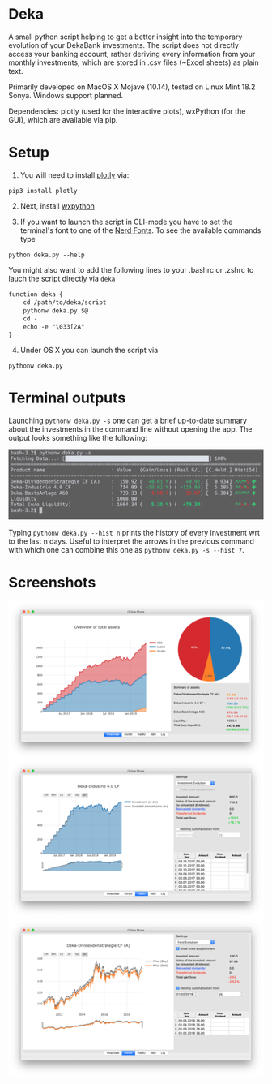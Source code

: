 # Deka
A small python script helping to get a better insight into the temporary evolution of your DekaBank investments.
The script does not directly access your banking account, rather deriving every information from your monthly investments, which are stored in .csv files (~Excel sheets) as plain text.

Primarily developed on MacOS X Mojave (10.14), tested on Linux Mint 18.2 Sonya. Windows support planned.

Dependencies: plotly (used for the interactive plots), wxPython (for the GUI), which are available via pip.

# Setup
1. You will need to install [plotly](https://plot.ly/python/getting-started/) via:
```
pip3 install plotly
```
2. Next, install [wxpython](https://wiki.wxpython.org/How%20to%20install%20wxPython)

3. If you want to launch the script in CLI-mode you have to set the terminal's font to one of the [Nerd Fonts](https://nerdfonts.com). To see the available commands type
```
python deka.py --help
```
You might also want to add the following lines to your .bashrc or .zshrc to lauch the script directly via ```deka```
```
function deka {
	cd /path/to/deka/script
	pythonw deka.py $@
	cd -
	echo -e "\033[2A"
}
```

4. Under OS X you can launch the script via
```
pythonw deka.py
```

# Terminal outputs
Launching ```pythonw deka.py -s``` one can get a brief up-to-date summary about the investments in the command line without opening the app. The output looks something like the following:

![Alt text](/screenshots/deka_s.png?raw=true "")

Typing ```pythonw deka.py --hist n``` prints the history of every investment wrt to the last n days. Useful to interpret the arrows in the previous command with which one can combine this one as ```pythonw deka.py -s --hist 7```.

# Screenshots

![Alt text](/screenshots/s1.png?raw=true "")
![Alt text](/screenshots/s2.png?raw=true "")
![Alt text](/screenshots/s3.png?raw=true "")
